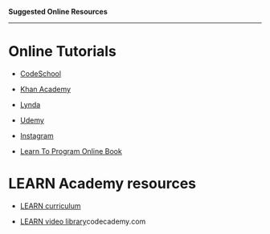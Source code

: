 **Suggested Online Resources**

--------------------------

# Online Tutorials
- [CodeSchool](http://www.codeschool.com)

- [Khan Academy](http://www.khanacademy.org/computing/computer-programming)

- [Lynda](https://www.lynda.com/Web-Development-training-tutorials)

- [Udemy](www.udemy.com/courses/development/web-development)

- [Instagram](https://www.instagram.com/sdlearn/)

- [Learn To Program Online Book](http://www.pine.fm/LearnToProgram)

# LEARN Academy resources

- [LEARN curriculum](http://www.learnacademy.org/weeks)

- [LEARN video library](http://www.vimeo.com/user35425389/videos)codecademy.com
